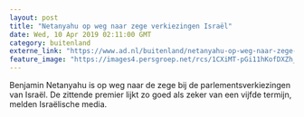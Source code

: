 ```yaml
---
layout: post
title: "Netanyahu op weg naar zege verkiezingen Israël"
date: Wed, 10 Apr 2019 02:11:00 GMT
category: buitenland
externe_link: "https://www.ad.nl/buitenland/netanyahu-op-weg-naar-zege-verkiezingen-israel~a9327566/"
feature_image: "https://images4.persgroep.net/rcs/1CXiMT-pGi11hKofDXZh_S4sop0/diocontent/145176561/_fitwidth/400/?appId=21791a8992982cd8da851550a453bd7f&quality=0.7"
---
```


Benjamin Netanyahu is op weg naar de zege bij de parlementsverkiezingen van Israël. De zittende premier lijkt zo goed als zeker van een vijfde termijn, melden Israëlische media.
